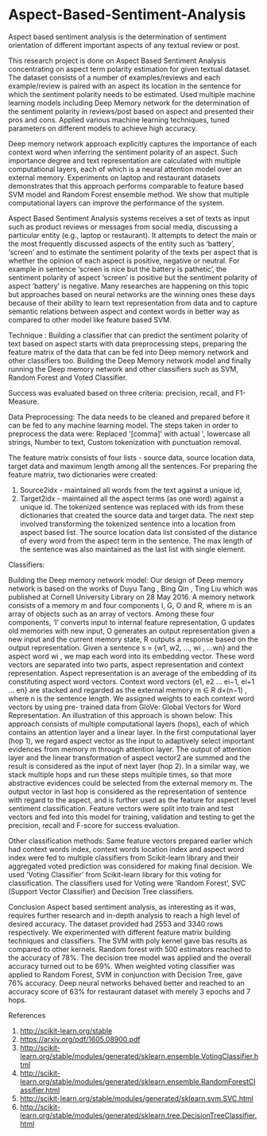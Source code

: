 # Aspect-Based-Sentiment-Analysis
Aspect based sentiment analysis is the determination of sentiment orientation of different important aspects of any textual review or post. 

This research project is done on Aspect Based Sentiment Analysis concentrating on aspect term polarity estimation for given textual dataset. The dataset consists of a number of examples/reviews and each example/review is paired with an aspect its location in the sentence for which the sentiment polarity needs to be estimated. Used multiple machine learning models including Deep Memory network for the determination of the sentiment polarity in reviews/post based on aspect and presented their pros and cons. Applied various machine learning techniques, tuned parameters on different models to achieve high accuracy. 

Deep memory network approach explicitly captures the importance of each context word when inferring the sentiment polarity of an aspect. Such importance degree and text representation are calculated with multiple computational layers, each of which is a neural attention model over an external memory. Experiments on laptop and restaurant datasets demonstrates that this approach performs comparable to feature based SVM model and Random Forest ensemble method. We show that multiple computational layers can improve the performance of the system.

Aspect Based Sentiment Analysis systems receives a set of texts as input such as product reviews or messages from social media, discussing a particular entity (e.g., laptop or restaurant). It attempts to detect the main or the most frequently discussed aspects of the entity such as ‘battery’, ‘screen’ and to estimate the sentiment polarity of the texts per aspect that is whether the opinion of each aspect is positive, negative or neutral. For example in sentence ‘screen is nice but the battery is pathetic’, the sentiment polarity of aspect ‘screen’ is positive but the sentiment polarity of aspect ‘battery’ is negative.
Many researches are happening on this topic but approaches based on neural networks are the winning ones these days because of their ability to learn text representation from data and to capture semantic relations between aspect and context words in better way as compared to other model like feature based SVM.

Technique :
Building a classifier that can predict the sentiment polarity of text based on aspect starts with data preprocessing steps, preparing the feature matrix of the data that can be fed into Deep memory network and other classifiers too. Building the Deep Memory network model and finally running the Deep memory network and other classifiers such as SVM, Random Forest and Voted Classifier. 

Success was evaluated based on three criteria: precision, recall, and F1-Measure.

Data Preprocessing:
The data needs to be cleaned and prepared before it can be fed to any machine learning model.
The steps taken in order to preprocess the data were: 
Replaced '[comma]' with actual ', lowercase all strings, Number to text, Custom tokenization with punctuation removal.

The feature matrix consists of four lists - source data, source location data, target data and maximum length among all the sentences. For preparing the feature matrix, two dictionaries were created: 
1. Source2idx - maintained all words from the text against a unique id, 
2. Target2idx - maintained all the aspect terms (as one word) against a unique id. 
The tokenized sentence was replaced with ids from these dictionaries that created the source data and target data. The next
step involved transforming the tokenized sentence into a location from aspect based list. The source location data list consisted of the distance of every word from the aspect term in the sentence. The max length of the sentence was also maintained as the last list with single element.

Classifiers:

Building the Deep memory network model:
Our design of Deep memory network is based on the works of Duyu Tang , Bing Qin , Ting Liu which was published at Cornell University Library on 28 May 2016. A memory network consists of a memory m and four components I, G, O and R, where m is an array of objects such as an array of vectors. Among these four components, ‘I’ converts input to internal feature representation, G updates old memories with new input, O generates an output representation given a new input and the current memory state, R outputs a response based on the output representation. Given a sentence s = {w1, w2, ..., wi , ...wn} and the aspect word wi , we map each word into its embedding vector. These word vectors are separated into two parts, aspect representation and context representation. Aspect representation is an average of the embedding of its constituting aspect word vectors. Context word vectors {e1, e2 ... ei−1, ei+1 ... en} are stacked and regarded as the external memory m ∈ R d×(n−1) , where n is the sentence length. We assigned weights to each context word vectors by using pre- trained data from GloVe: Global Vectors for Word Representation. An illustration of this approach is shown below: This approach consists of multiple computational layers (hops), each of which contains an attention layer and a linear layer. In the first computational layer (hop 1), we regard aspect vector as the input to adaptively select important evidences from memory m through attention layer.
The output of attention layer and the linear transformation of aspect vector2 are summed and the result is considered as the input of next layer (hop 2). In a similar way, we stack multiple hops and run these steps multiple times, so that more abstractive evidences could be selected from the external memory m. The output vector in last hop is considered as the representation of sentence
with regard to the aspect, and is further used as the feature for aspect level sentiment classification. Feature vectors were split into train and test vectors and fed into this model for training, validation and testing to get the precision, recall and F-score for success evaluation. 

Other classification methods:
Same feature vectors prepared earlier which had context words index, context words location index and aspect word index were fed to multiple classifiers from Scikit-learn library and their aggregated voted prediction was considered for making final decision. We used ‘Voting Classifier’ from Scikit-learn library for this voting for classification. The classifiers used for
Voting were ‘Random Forest’, SVC (Support Vector Classifier) and Decision Tree classifiers.

Conclusion
Aspect based sentiment analysis, as interesting as it was, requires further research and in-depth analysis to reach a high level of desired accuracy. The dataset provided had 2553 and 3340 rows respectively. We experimented with different feature matrix building techniques and classifiers. The SVM with poly kernel gave bas results as compared to other kernels. Random forest with 500 estimators reached to the accuracy of 78%. The decision tree model was applied and the overall accuracy turned out to be 69%. When weighted voting classifier was applied to Random Forest, SVM in conjunction with Decision Tree, gave 76% accuracy. Deep neural networks behaved better and reached to an accuracy score of 63% for restaurant dataset with merely 3 epochs and 7 hops. 

References
1. http://scikit-learn.org/stable
2. https://arxiv.org/pdf/1605.08900.pdf
3. http://scikit-learn.org/stable/modules/generated/sklearn.ensemble.VotingClassifier.html
4. http://scikit-learn.org/stable/modules/generated/sklearn.ensemble.RandomForestClassifier.html
5. http://scikit-learn.org/stable/modules/generated/sklearn.svm.SVC.html
6. http://scikit-learn.org/stable/modules/generated/sklearn.tree.DecisionTreeClassifier.html
